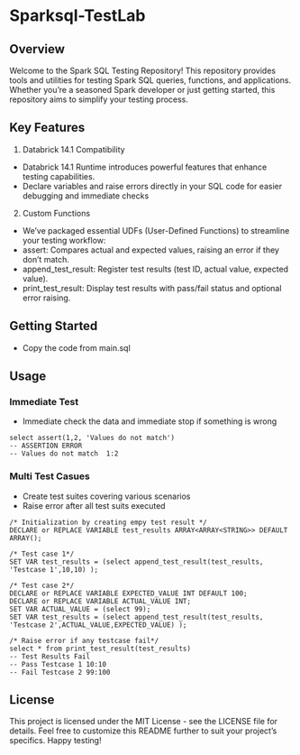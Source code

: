 # Sparksql-TestLab
## Overview
Welcome to the Spark SQL Testing Repository! This repository provides tools and utilities for testing Spark SQL queries, functions, and applications. Whether you’re a seasoned Spark developer or just getting started, this repository aims to simplify your testing process.

## Key Features
1. Databrick 14.1 Compatibility
- Databrick 14.1 Runtime introduces powerful features that enhance testing capabilities.
- Declare variables and raise errors directly in your SQL code for easier debugging and immediate checks
2. Custom Functions
- We’ve packaged essential UDFs (User-Defined Functions) to streamline your testing workflow:
- assert: Compares actual and expected values, raising an error if they don’t match.
- append_test_result: Register test results (test ID, actual value, expected value).
- print_test_result: Display test results with pass/fail status and optional error raising.

## Getting Started
- Copy the code from main.sql

## Usage
### Immediate Test
- Immediate check the data and immediate stop if something is wrong
```
select assert(1,2, 'Values do not match')
-- ASSERTION ERROR
-- Values do not match	1:2
```

### Multi Test Casues
- Create test suites covering various scenarios
- Raise error after all test suits executed
```
/* Initialization by creating empy test result */
DECLARE or REPLACE VARIABLE test_results ARRAY<ARRAY<STRING>> DEFAULT ARRAY();

/* Test case 1*/
SET VAR test_results = (select append_test_result(test_results, 'Testcase 1',10,10) );

/* Test case 2*/
DECLARE or REPLACE VARIABLE EXPECTED_VALUE INT DEFAULT 100;
DECLARE or REPLACE VARIABLE ACTUAL_VALUE INT;
SET VAR ACTUAL_VALUE = (select 99);
SET VAR test_results = (select append_test_result(test_results, 'Testcase 2',ACTUAL_VALUE,EXPECTED_VALUE) );

/* Raise error if any testcase fail*/
select * from print_test_result(test_results)
-- Test Results Fail
-- Pass Testcase 1 10:10
-- Fail Testcase 2 99:100
```

## License
This project is licensed under the MIT License - see the LICENSE file for details.
Feel free to customize this README further to suit your project’s specifics. Happy testing! 

